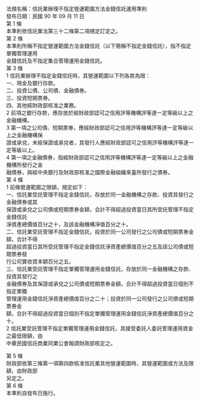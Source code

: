 法規名稱：信託業辦理不指定營運範圍方法金錢信託運用準則  
發布日期：民國 90 年 09 月 11 日  
第 1 條  
本準則依信託業法第三十二條第二項規定訂定之。  
第 2 條  
本準則所稱不指定營運範圍方法金錢信託（以下簡稱不指定金錢信託），指不指定單獨管理運用  
金錢信託及不指定集合管理運用金錢信託。  
第 3 條  
1 信託業辦理不指定金錢信託時，其營運範圍以下列各款為限：  
一、現金及銀行存款。  
二、投資公債、公司債、金融債券。  
三、投資短期票券。  
四、其他經財政部核准之業務。  
2 前項之銀行存款，應存放於經財政部認可之信用評等機構評等達一定等級以上之金融機構。  
3 第一項之公司債、短期票券，應經財政部認可之信用評等機構評等達一定等級以上之金融機構保  
證或承兌，未經保證或承兌者，其發行人應經財政部認可之信用評等機構評等達一定等級以上。  
4 第一項之金融債券，指經財政部認可之信用評等機構評等達一定等級以上之金融機構所發行之金  
融債券，與經中央銀行及財政部核准之國際金融組織來臺所發行之債券。  
第 4 條  
1 前條營運範圍之限額，規定如下：  
一、信託業受託管理不指定金錢信託，存放於同一金融機構之存款、投資其發行之金融債券或其  
保證或承兌之公司債或短期票券金額，合計不得超過投資當日其所受託管理不指定金錢信託  
淨資產總價值百分之十，及該金融機構淨值百分之十。  
二、信託業受託管理不指定金錢信託，投資於同一公司發行之公司債或短期票券金額，合計不得  
超過投資當日其所受託管理不指定金錢信託淨資產總價值百分之五及該公司債或短期票券發  
行公司實收資本額百分之五。  
三、信託業受託管理不指定單獨管理運用金錢信託，存放於同一金融機構之存款、投資其發行之  
金融債券及其保證或承兌之公司債或短期票券金額，合計不得超過投資當日個別不指定單獨  
管理運用金錢信託淨資產總價值百分之二十；投資於同一公司發行之公司債或短期票券金  
額，合計不得超過投資當日個別不指定單獨管理運用金錢信託淨資產總價值百分之十。  
2 信託業受託管理不指定單獨管理運用金錢信託，其接受委託人委託管理運用資金之最低限額，由  
中華民國信託商業同業公會報請財政部核定之。  


第 5 條  
財政部依第三條第一項第四款核准信託業其他營運範圍時，其營運範圍或方法及限額，由財政部  
另定之。  
第 6 條  
本準則自發布日施行。  


